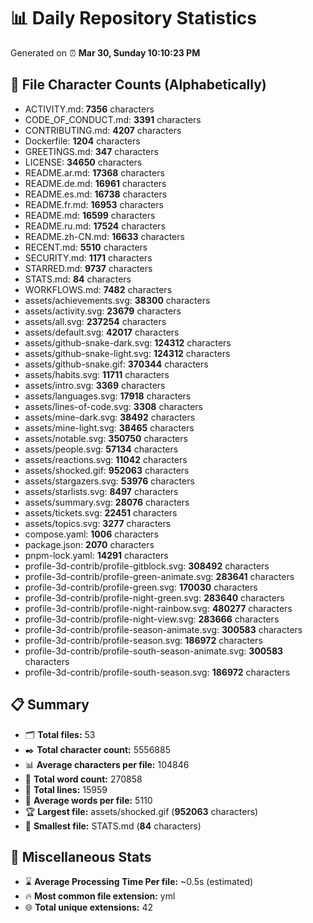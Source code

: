 # 📊 Daily Repository Statistics
Generated on ⏰ **Mar 30, Sunday 10:10:23 PM**

## 📂 File Character Counts (Alphabetically)
- ACTIVITY.md: **7356** characters
- CODE_OF_CONDUCT.md: **3391** characters
- CONTRIBUTING.md: **4207** characters
- Dockerfile: **1204** characters
- GREETINGS.md: **347** characters
- LICENSE: **34650** characters
- README.ar.md: **17368** characters
- README.de.md: **16961** characters
- README.es.md: **16738** characters
- README.fr.md: **16953** characters
- README.md: **16599** characters
- README.ru.md: **17524** characters
- README.zh-CN.md: **16633** characters
- RECENT.md: **5510** characters
- SECURITY.md: **1171** characters
- STARRED.md: **9737** characters
- STATS.md: **84** characters
- WORKFLOWS.md: **7482** characters
- assets/achievements.svg: **38300** characters
- assets/activity.svg: **23679** characters
- assets/all.svg: **237254** characters
- assets/default.svg: **42017** characters
- assets/github-snake-dark.svg: **124312** characters
- assets/github-snake-light.svg: **124312** characters
- assets/github-snake.gif: **370344** characters
- assets/habits.svg: **11711** characters
- assets/intro.svg: **3369** characters
- assets/languages.svg: **17918** characters
- assets/lines-of-code.svg: **3308** characters
- assets/mine-dark.svg: **38492** characters
- assets/mine-light.svg: **38465** characters
- assets/notable.svg: **350750** characters
- assets/people.svg: **57134** characters
- assets/reactions.svg: **11042** characters
- assets/shocked.gif: **952063** characters
- assets/stargazers.svg: **53976** characters
- assets/starlists.svg: **8497** characters
- assets/summary.svg: **28076** characters
- assets/tickets.svg: **22451** characters
- assets/topics.svg: **3277** characters
- compose.yaml: **1006** characters
- package.json: **2070** characters
- pnpm-lock.yaml: **14291** characters
- profile-3d-contrib/profile-gitblock.svg: **308492** characters
- profile-3d-contrib/profile-green-animate.svg: **283641** characters
- profile-3d-contrib/profile-green.svg: **170030** characters
- profile-3d-contrib/profile-night-green.svg: **283640** characters
- profile-3d-contrib/profile-night-rainbow.svg: **480277** characters
- profile-3d-contrib/profile-night-view.svg: **283666** characters
- profile-3d-contrib/profile-season-animate.svg: **300583** characters
- profile-3d-contrib/profile-season.svg: **186972** characters
- profile-3d-contrib/profile-south-season-animate.svg: **300583** characters
- profile-3d-contrib/profile-south-season.svg: **186972** characters

## 📋 Summary
- 🗂️ **Total files:** 53
- ✒️ **Total character count:** 5556885
- 📊 **Average characters per file:** 104846
- 📝 **Total word count:** 270858
- 🧾 **Total lines:** 15959
- 📐 **Average words per file:** 5110
- 🏆 **Largest file:** assets/shocked.gif (**952063** characters)
- 🥉 **Smallest file:** STATS.md (**84** characters)

## 🌟 Miscellaneous Stats
- ⌛ **Average Processing Time Per file:** ~0.5s (estimated)
- 🔥 **Most common file extension:** yml
- 🌐 **Total unique extensions:** 42
